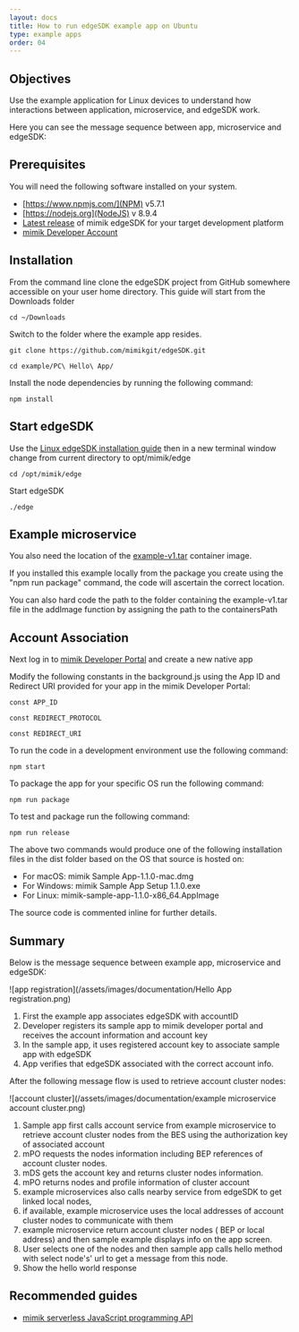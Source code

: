 ```yaml
---
layout: docs
title: How to run edgeSDK example app on Ubuntu
type: example apps
order: 04
---
```


## Objectives

Use the example application for Linux devices to understand how interactions between application, microservice, and edgeSDK work.

Here you can see the message sequence between app, microservice and edgeSDK:

## Prerequisites

You will need the following software installed on your system.

- [https://www.npmjs.com/](NPM) v5.7.1
- [https://nodejs.org](NodeJS) v 8.9.4
- [Latest release](https://github.com/mimikgit/edgeSDK/releases/latest) of mimik edgeSDK for your target development platform
- [mimik Developer Account](http://developers-dev.mimikdev.com/dev/)

## Installation

From the command line clone the edgeSDK project from GitHub somewhere accessible on your user home directory. This guide will start from the Downloads folder

```cd ~/Downloads```

Switch to the folder where the example app resides.

```git clone https://github.com/mimikgit/edgeSDK.git```

```cd example/PC\ Hello\ App/```


Install the node dependencies by running the following command:

```npm install```

## Start edgeSDK

Use the [Linux edgeSDK installation guide](/docs/1.1.0/installation/linux-ubuntu.html) then in a new terminal window change from current directory to opt/mimik/edge

```cd /opt/mimik/edge```

Start edgeSDK

```./edge```

## Example microservice

You also need the location of the [example-v1.tar](/docs/1.1.0/microservices/how-to-deploy-example-microservice.html) container image. 

If you installed this example locally from the package you create using the "npm run package" command, the code will ascertain the correct location.

You can also hard code the path to the folder containing the  example-v1.tar file in the addImage function by assigning the path to the containersPath

## Account Association

Next log in to [mimik Developer Portal](http://developers-dev.mimikdev.com/dev) and create a new native app

Modify the following constants in the background.js using the App ID and Redirect URI provided for your app in the mimik Developer Portal:

```const APP_ID```

```const REDIRECT_PROTOCOL```

```const REDIRECT_URI```


To run the code in a development environment use the following command:

```npm start```

To package the app for your specific OS run the following command:

```npm run package```

To test and package run the following command:

```npm run release```

The above two commands would produce one of the following installation files in the dist folder based on the OS that source is hosted on:

- For macOS: mimik Sample App-1.1.0-mac.dmg
- For Windows: mimik Sample App Setup 1.1.0.exe
- For Linux: mimik-sample-app-1.1.0-x86_64.AppImage

The source code is commented inline for further details.

## Summary

Below is the message sequence between example app, microservice and edgeSDK:

![app registration](/assets/images/documentation/Hello App registration.png)

1. First the example app associates edgeSDK with accountID
1. Developer registers its sample app to mimik developer portal and receives the account information and account key
1. In the sample app, it uses registered account key to associate sample app with edgeSDK 
1. App verifies that edgeSDK associated with the correct account info.

After  the following message flow is used to retrieve account cluster nodes:

![account cluster](/assets/images/documentation/example microservice account cluster.png)

1. Sample app first calls account service from example microservice to retrieve account cluster nodes from the BES using the authorization key of associated account
1. mPO requests the nodes information  including BEP references of account cluster nodes.
1. mDS gets the account key and returns cluster nodes information.
1. mPO returns nodes and profile information of cluster account
1. example microservices also calls nearby service from edgeSDK to get linked local nodes,
1. if available, example microservice uses the local addresses of account cluster nodes to communicate with them
1. example microservice return account cluster nodes ( BEP or local address)  and then sample example displays info on the app screen.
1. User selects one of the nodes and then sample app calls hello method with select node's' url to get a message from this node.
1. Show the hello world response


## Recommended guides

- [mimik serverless JavaScript programming API](/docs/1.1.0/resources/how-to-use-mimik-serverless-javascript-programming-api.html)